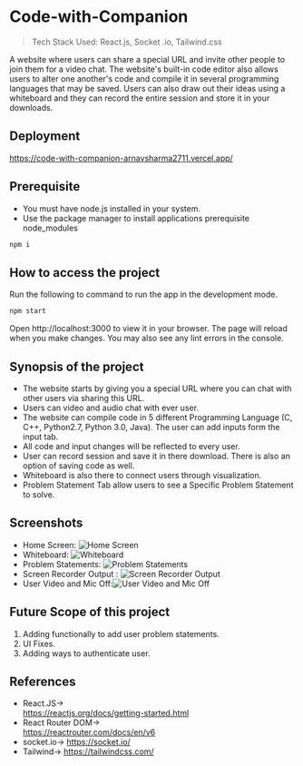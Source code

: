 
# Code-with-Companion

> Tech Stack Used: React.js, Socket .io, Tailwind.css

A website where users can share a special URL and invite other people to join them for a video chat. The website's built-in code editor also allows users to alter one another's code and compile it in several programming languages that may be saved. Users can also draw out their ideas using a whiteboard and they can record the entire session and store it in your downloads.
## Deployment
https://code-with-companion-arnavsharma2711.vercel.app/

## Prerequisite
* You must have node.js installed in your system.
* Use the package manager to install applications prerequisite node_modules
```bash
npm i
```

## How to access the project
Run the following to command to run the app in the development mode.
```bash
npm start
```
Open http://localhost:3000 to view it in your browser.
The page will reload when you make changes.
You may also see any lint errors in the console.

## Synopsis of the project
* The website starts by giving you a special URL where you can chat with other users via sharing this URL.
* Users can video and audio chat with ever user.
* The website can compile code in 5 different Programming Language (C, C++, Python2.7, Python 3.0, Java). The user can add inputs form the input tab.
* All code and input changes will be reflected to every user.
* User can record session and save it in there download. There is also an option of saving code as well.
* Whiteboard is also there to connect users through visualization.
* Problem Statement Tab allow users to see a Specific Problem Statement to solve.

## Screenshots
* Home Screen: ![Home Screen](https://github.com/arnavsharma2711/Code-A-Thon-Programming-Pathshala/blob/main/Screenshots/Screen%20Recording.jpeg?raw=true "Home Screen")
* Whiteboard: ![Whiteboard](https://github.com/arnavsharma2711/Code-A-Thon-Programming-Pathshala/blob/main/Screenshots/WhiteBoard.jpeg?raw=true " Whiteboard")
* Problem Statements: ![Problem Statements](https://github.com/arnavsharma2711/Code-A-Thon-Programming-Pathshala/blob/main/Screenshots/Problem%20Satements.jpeg?raw=true "Problem Statements")
* Screen Recorder Output : ![Screen Recorder Output](https://github.com/arnavsharma2711/Code-A-Thon-Programming-Pathshala/blob/main/Screenshots/Screen%20Recording%20Output.jpeg?raw=true "Screen Recorder Output")
* User Video and Mic Off:![User Video and Mic Off](https://github.com/arnavsharma2711/Code-A-Thon-Programming-Pathshala/blob/main/Screenshots/Video%20Off.jpeg?raw=true "User Video and Mic Off")
## Future Scope of this project
1. Adding functionally to add user problem statements.
2. UI Fixes.
3. Adding ways to authenticate user.

## References
* React.JS->\
https://reactjs.org/docs/getting-started.html
* React Router DOM->\
https://reactrouter.com/docs/en/v6
* socket.io->
https://socket.io/
* Tailwind->
https://tailwindcss.com/